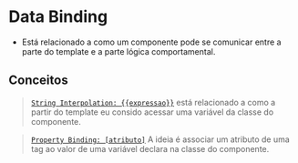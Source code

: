 # Data Binding
- Está relacionado a como um componente pode se comunicar entre a parte do template e a parte lógica comportamental.

## Conceitos
> [`String Interpolation: {{expressao}}`](https://github.com/jcarloscody/angular_data_binding/tree/main/src/app/string-interpolation) está relacionado a como a partir do template eu consido acessar uma variável da classe do componente. 

> [`Property Binding: [atributo]`](https://github.com/jcarloscody/angular_data_binding/tree/main/src/app/property-binding) A ideia é associar um atributo de uma tag ao valor de uma variável declara na classe do componente. 